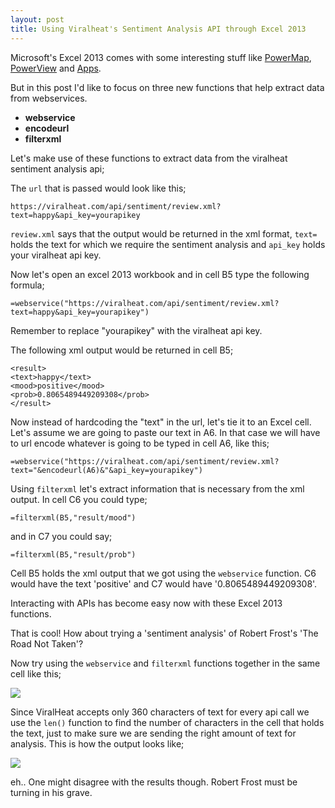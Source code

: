 ```yaml
---
layout: post
title: Using Viralheat's Sentiment Analysis API through Excel 2013
---
```


Microsoft's Excel 2013 comes with some interesting stuff like [PowerMap](http://www.microsoft.com/en-in/download/details.aspx?id=38395), [PowerView](http://cwebbbi.wordpress.com/2012/07/17/building-a-simple-bi-solution-in-excel-2013-part-1/) and [Apps](http://office.microsoft.com/en-us/store/apps-for-excel-FX102804981.aspx).

But in this post I'd like to focus on three new functions that help extract data from webservices.

- **webservice**
- **encodeurl**
- **filterxml**

Let's make use of these functions to extract data from the viralheat sentiment analysis api;

The `url` that is passed would look like this;


    https://viralheat.com/api/sentiment/review.xml?text=happy&api_key=yourapikey

`review.xml` says that the output would be returned in the xml format, `text=` holds the text for which we require the sentiment analysis and `api_key` holds your viralheat api key.

Now let's open an excel 2013 workbook and in cell B5 type the following formula;

 `=webservice("https://viralheat.com/api/sentiment/review.xml?text=happy&api_key=yourapikey")`

Remember to replace "yourapikey" with the viralheat api key.

The following xml output would be returned in cell B5;

    <result>
    <text>happy</text>
    <mood>positive</mood>
    <prob>0.8065489449209308</prob>
    </result>

Now instead of hardcoding the "text" in the url, let's tie it to an Excel cell. Let's assume we are going to paste our text in A6. In that case we will have to url encode whatever is going to be typed in cell A6, like this;

    =webservice("https://viralheat.com/api/sentiment/review.xml?text="&encodeurl(A6)&"&api_key=yourapikey")

Using `filterxml` let's extract information that is necessary from the xml output. In cell C6 you could type;
    
    =filterxml(B5,"result/mood")

and in C7 you could say;

    =filterxml(B5,"result/prob")

Cell B5 holds the xml output that we got using the `webservice` function. C6 would have the text 'positive' and C7 would have '0.8065489449209308'.

Interacting with APIs has become easy now with these Excel 2013 functions.

That is cool! How about trying a 'sentiment analysis' of Robert Frost's 'The Road Not Taken'?

Now try using the `webservice` and `filterxml` functions together in the same cell like this;

![](http://db.tt/N8E6oOpY)

 Since ViralHeat accepts only 360 characters of text for every api call we use the `len()` function to find the number of characters in the cell that holds the text, just to make sure we are sending the right amount of text for analysis. This is how the output looks like;

![](http://db.tt/g3BfvGVf)

eh.. One might disagree with the results though. Robert Frost must be turning in his grave.
